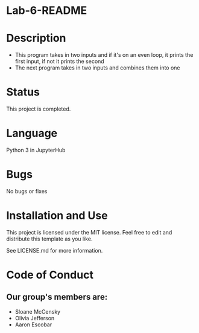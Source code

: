 # Lab-6-README

# Description
* This program takes in two inputs and if it's on an even loop, it prints the first input, if not it prints the second
* The next program takes in two inputs and combines them into one

# Status

This project is completed.

# Language

Python 3 in JupyterHub

# Bugs

No bugs or fixes

# Installation and Use

This project is licensed under the MIT license. Feel free to edit and distribute this template as you like.

See LICENSE.md for more information.

# Code of Conduct


## Our group's members are:
* Sloane McCensky
* Olivia Jefferson
* Aaron Escobar
